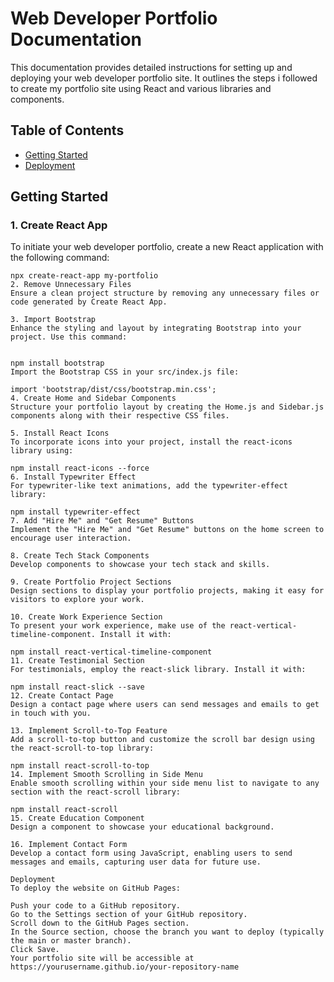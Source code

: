 # Web Developer Portfolio Documentation

This documentation provides detailed instructions for setting up and deploying your web developer portfolio site.
It outlines the steps i followed to create my portfolio site using React and various libraries and components.

## Table of Contents
- [Getting Started](#getting-started)
- [Deployment](#deployment)

## Getting Started

### 1. Create React App

To initiate your web developer portfolio, create a new React application with the following command:

```
npx create-react-app my-portfolio
2. Remove Unnecessary Files
Ensure a clean project structure by removing any unnecessary files or code generated by Create React App.

3. Import Bootstrap
Enhance the styling and layout by integrating Bootstrap into your project. Use this command:


npm install bootstrap
Import the Bootstrap CSS in your src/index.js file:

import 'bootstrap/dist/css/bootstrap.min.css';
4. Create Home and Sidebar Components
Structure your portfolio layout by creating the Home.js and Sidebar.js components along with their respective CSS files.

5. Install React Icons
To incorporate icons into your project, install the react-icons library using:

npm install react-icons --force
6. Install Typewriter Effect
For typewriter-like text animations, add the typewriter-effect library:

npm install typewriter-effect
7. Add "Hire Me" and "Get Resume" Buttons
Implement the "Hire Me" and "Get Resume" buttons on the home screen to encourage user interaction.

8. Create Tech Stack Components
Develop components to showcase your tech stack and skills.

9. Create Portfolio Project Sections
Design sections to display your portfolio projects, making it easy for visitors to explore your work.

10. Create Work Experience Section
To present your work experience, make use of the react-vertical-timeline-component. Install it with:

npm install react-vertical-timeline-component
11. Create Testimonial Section
For testimonials, employ the react-slick library. Install it with:

npm install react-slick --save
12. Create Contact Page
Design a contact page where users can send messages and emails to get in touch with you.

13. Implement Scroll-to-Top Feature
Add a scroll-to-top button and customize the scroll bar design using the react-scroll-to-top library:

npm install react-scroll-to-top
14. Implement Smooth Scrolling in Side Menu
Enable smooth scrolling within your side menu list to navigate to any section with the react-scroll library:

npm install react-scroll
15. Create Education Component
Design a component to showcase your educational background.

16. Implement Contact Form
Develop a contact form using JavaScript, enabling users to send messages and emails, capturing user data for future use.

Deployment
To deploy the website on GitHub Pages:

Push your code to a GitHub repository.
Go to the Settings section of your GitHub repository.
Scroll down to the GitHub Pages section.
In the Source section, choose the branch you want to deploy (typically the main or master branch).
Click Save.
Your portfolio site will be accessible at https://yourusername.github.io/your-repository-name
